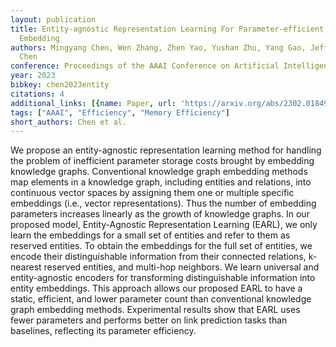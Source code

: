 ```yaml
---
layout: publication
title: Entity-agnostic Representation Learning For Parameter-efficient Knowledge Graph
  Embedding
authors: Mingyang Chen, Wen Zhang, Zhen Yao, Yushan Zhu, Yang Gao, Jeff Z. Pan, Huajun
  Chen
conference: Proceedings of the AAAI Conference on Artificial Intelligence
year: 2023
bibkey: chen2023entity
citations: 4
additional_links: [{name: Paper, url: 'https://arxiv.org/abs/2302.01849'}]
tags: ["AAAI", "Efficiency", "Memory Efficiency"]
short_authors: Chen et al.
---
```

We propose an entity-agnostic representation learning method for handling the
problem of inefficient parameter storage costs brought by embedding knowledge
graphs. Conventional knowledge graph embedding methods map elements in a
knowledge graph, including entities and relations, into continuous vector
spaces by assigning them one or multiple specific embeddings (i.e., vector
representations). Thus the number of embedding parameters increases linearly as
the growth of knowledge graphs. In our proposed model, Entity-Agnostic
Representation Learning (EARL), we only learn the embeddings for a small set of
entities and refer to them as reserved entities. To obtain the embeddings for
the full set of entities, we encode their distinguishable information from
their connected relations, k-nearest reserved entities, and multi-hop
neighbors. We learn universal and entity-agnostic encoders for transforming
distinguishable information into entity embeddings. This approach allows our
proposed EARL to have a static, efficient, and lower parameter count than
conventional knowledge graph embedding methods. Experimental results show that
EARL uses fewer parameters and performs better on link prediction tasks than
baselines, reflecting its parameter efficiency.